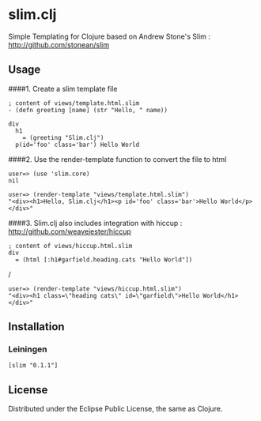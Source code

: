 # slim.clj

Simple Templating for Clojure
based on Andrew Stone's Slim : <http://github.com/stonean/slim>

## Usage

####1. Create a slim template file 

    ; content of views/template.html.slim
    - (defn greeting [name] (str "Hello, " name))
    
    div
      h1
        = (greeting "Slim.clj")
      p(id='foo' class='bar') Hello World

####2. Use the render-template function to convert the file to html

    user=> (use 'slim.core)
    nil

    user=> (render-template "views/template.html.slim")
    "<div><h1>Hello, Slim.clj</h1><p id='foo' class='bar'>Hello World</p></div>"

####3. Slim.clj also includes integration with hiccup : <http://github.com/weavejester/hiccup>

    ; content of views/hiccup.html.slim
    div
      = (html [:h1#garfield.heading.cats "Hello World"])

/
 
    user=> (render-template "views/hiccup.html.slim")
    "<div><h1 class=\"heading cats\" id=\"garfield\">Hello World</h1></div>"

## Installation

### Leiningen

    [slim "0.1.1"]

## License

Distributed under the Eclipse Public License, the same as Clojure.
